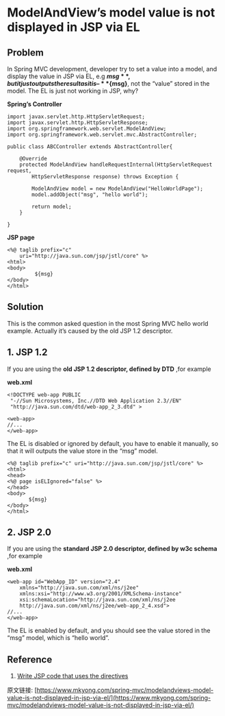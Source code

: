 
# ModelAndView’s model value is not displayed in JSP via EL

## Problem

In Spring MVC development, developer try to set a value into a model, and display the value in JSP via EL, e.g **${msg}**, but it just outputs the result as it is – **${msg}**, not the “value” stored in the model. The EL is just not working in JSP, why?

**Spring’s Controller**

    import javax.servlet.http.HttpServletRequest;
    import javax.servlet.http.HttpServletResponse;
    import org.springframework.web.servlet.ModelAndView;
    import org.springframework.web.servlet.mvc.AbstractController;

    public class ABCController extends AbstractController{

    	@Override
    	protected ModelAndView handleRequestInternal(HttpServletRequest request,
    		HttpServletResponse response) throws Exception {

    		ModelAndView model = new ModelAndView("HelloWorldPage");
    		model.addObject("msg", "hello world");

    		return model;
    	}

    }

**JSP page**

	<%@ taglib prefix="c"
		uri="http://java.sun.com/jsp/jstl/core" %>
	<html>
	<body>
		     ${msg}
	</body>
	</html>

## Solution

This is the common asked question in the most Spring MVC hello world example. Actually it’s caused by the old JSP 1.2 descriptor.

## 1. JSP 1.2

If you are using the **old JSP 1.2 descriptor, defined by DTD** ,for example

 **web.xml**

	<!DOCTYPE web-app PUBLIC
	 "-//Sun Microsystems, Inc.//DTD Web Application 2.3//EN"
	 "http://java.sun.com/dtd/web-app_2_3.dtd" >

	<web-app>
	//...
	</web-app>

The EL is disabled or ignored by default, you have to enable it manually, so that it will outputs the value store in the “msg” model.


	<%@ taglib prefix="c" uri="http://java.sun.com/jsp/jstl/core" %>
	<html>
	<head>
	<%@ page isELIgnored="false" %>
	</head>
	<body>
		   ${msg}
	</body>
	</html>


## 2. JSP 2.0

If you are using the **standard JSP 2.0 descriptor, defined by w3c schema** ,for example

 **web.xml**

	<web-app id="WebApp_ID" version="2.4"
		xmlns="http://java.sun.com/xml/ns/j2ee"
		xmlns:xsi="http://www.w3.org/2001/XMLSchema-instance"
		xsi:schemaLocation="http://java.sun.com/xml/ns/j2ee
		http://java.sun.com/xml/ns/j2ee/web-app_2_4.xsd">
	//...
	</web-app>

The EL is enabled by default, and you should see the value stored in the “msg” model, which is “hello world”.

## Reference

1.  [Write JSP code that uses the directives](http://java.boot.by/wcd-guide/ch06s02.html)

原文链接: [https://www.mkyong.com/spring-mvc/modelandviews-model-value-is-not-displayed-in-jsp-via-el/](https://www.mkyong.com/spring-mvc/modelandviews-model-value-is-not-displayed-in-jsp-via-el/)